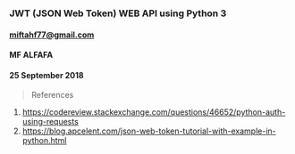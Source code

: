 ### JWT (JSON Web Token) WEB API using Python 3 ###
#### miftahf77@gmail.com ####
#### MF ALFAFA ####
#### 25 September 2018 ####

> References

1. https://codereview.stackexchange.com/questions/46652/python-auth-using-requests
2. https://blog.apcelent.com/json-web-token-tutorial-with-example-in-python.html